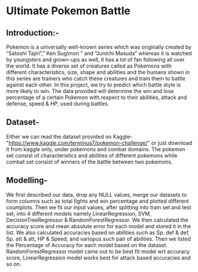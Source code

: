 # Ultimate Pokemon Battle

## Introduction:-

Pokemon is a universally well-known series which was originally created by “Satoshi Tajiri”,” Ken Sugimori ” and “Junichi Masuda” whereas it is watched by youngsters and grown-ups as well, it has a lot of fan following all over the world. It has a diverse set of creatures called as Pokemons with different characteristics, size, shape and abilities and the humans shown in this series are trainers who catch these creatures and train them to battle against each other.
In this project, we try to predict which battle style is more likely to win. The data provided will determine the win and lose percentage of a certain Pokemon with respect to their abilities, attack and defense, speed & HP, used during battles.

## Dataset-

Either we can read the dataset provided on Kaggle-"https://www.kaggle.com/terminus7/pokemon-challenge/" or just download it from kaggle only, under pokemons and combat domains. The pokemon set consist of characteristics and abilities of different pokemons while combat set consist of winners of the battle between two pokemons.

## Modelling-

We first described our data, drop any NULL values, merge our datasets to form columns such as total fights and win percentage and plotted different countplots.
Then we fit our input values, after splitting into train set and test set, into 4 different models namely LinearRegression, SVM, DecisionTreeRegressor & RandomForestRegressor. We then calculated the accuracy score and mean absolute error for each model and stored it in the list. We also calculated accuracies based on abilities such as Sp. def & def, Sp. att & att, HP & Speed, and variopus such pair of abilities. Then we listed the Percentage of Accuracy for each model based on the dataset. RandomForestRegressor model came out to be best fit model wrt accuracy score, LinearRegression model works best for attack based accuracies and so on.


